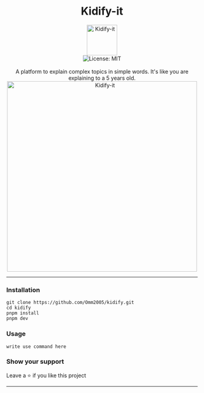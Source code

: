 <div align="center">
<h1 align="center">Kidify-it</h1>
<img src="https://omm.needs.rest/105shots_so.png" alt="Kidify-it" align="center" width="80" height="80">
<br />
<img alt="License: MIT" src="https://img.shields.io/badge/License-MIT-blue.svg" /><br>
<br>
A platform to explain complex topics in simple words. It's like you are explaining to a 5 years old.
<img src="https://omm.needs.rest/105shots_so.png" alt="Kidify-it" width="500" height="500">
</div>

***

### Installation
```
git clone https://github.com/Omm2005/kidify.git
cd kidify
pnpm install
pnpm dev
```

### Usage
```
write use command here
```


### Show your support
Leave a ⭐ if you like this project

***